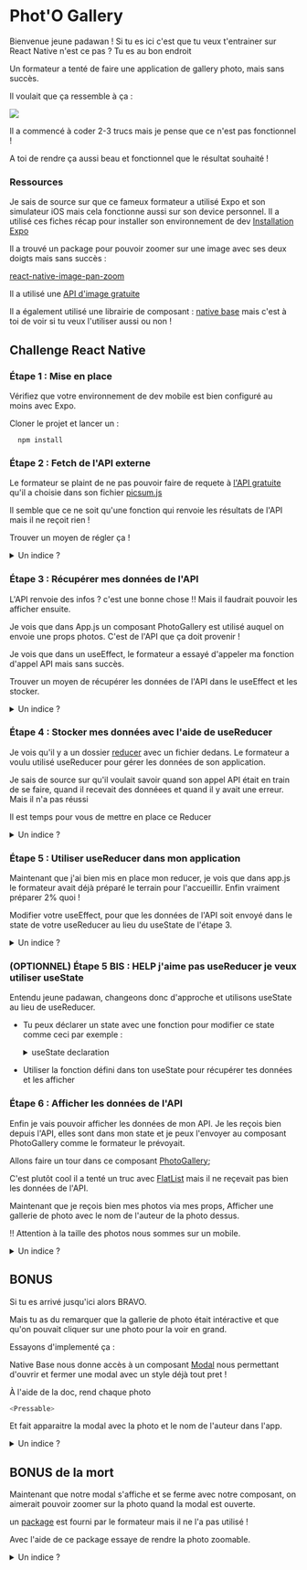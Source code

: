 # Phot'O Gallery

Bienvenue jeune padawan !
Si tu es ici c'est que tu veux t'entrainer sur React Native n'est ce pas ?
Tu es au bon endroit

Un formateur a tenté de faire une application de gallery photo, mais sans succès.

Il voulait que ça ressemble à ça :

![](./video/photoGallery.gif)

Il a commencé à coder 2-3 trucs mais je pense que ce n'est pas fonctionnel !

A toi de rendre ça aussi beau et fonctionnel que le résultat souhaité !

### Ressources

Je sais de source sur que ce fameux formateur a utilisé Expo et son simulateur iOS mais cela fonctionne aussi sur son device personnel.
Il a utilisé ces fiches récap pour installer son environnement de dev
[Installation Expo](https://kourou.oclock.io/ressources/fiche-recap/installation-environnement-dev-mobile-react-native/)

Il a trouvé un package pour pouvoir zoomer sur une image avec ses deux doigts mais sans succès :

[react-native-image-pan-zoom](https://www.npmjs.com/package/react-native-image-pan-zoom)

Il a utilisé une [API d'image gratuite](https://picsum.photos/)

Il a également utilisé une librairie de composant : [native base](https://nativebase.io/) mais c'est à toi de voir si tu veux l'utiliser aussi ou non !

## Challenge React Native

### Étape 1 : Mise en place

Vérifiez que votre environnement de dev mobile est bien configuré au moins avec Expo.

Cloner le projet et lancer un :

```SHELL
  npm install
```

### Étape 2 : Fetch de l'API externe

Le formateur se plaint de ne pas pouvoir faire de requete à [l'API gratuite](https://picsum.photos/) qu'il a choisie dans son fichier [picsum.js](./api/picsum.js)

Il semble que ce ne soit qu'une fonction qui renvoie les résultats de l'API mais il ne reçoit rien !

Trouver un moyen de régler ça !

<details>
<summary>Un indice ?</summary>

- Vérifier la doc de l'[API](https://picsum.photos/), il semble qu'il manque des choses dans l'url.
- Un argument page est passé dans la fonction ? Surement un indice!

</details>

### Étape 3 : Récupérer mes données de l'API

L'API renvoie des infos ? c'est une bonne chose !! Mais il faudrait pouvoir les afficher ensuite.

Je vois que dans App.js un composant PhotoGallery est utilisé auquel on envoie une props photos. C'est de l'API que ça doit provenir !

Je vois que dans un useEffect, le formateur a essayé d'appeler ma fonction d'appel API mais sans succès.

Trouver un moyen de récupérer les données de l'API dans le useEffect et les stocker.

<details>
<summary>Un indice ?</summary>

- Notre appel API est une fonction asynchrone, je vais devoir utiliser une fonction async await dans mon useEffect (OUCH)
- cela ressemble à ça [normalement](https://devtrium.com/posts/async-functions-useeffect) :

  ```javascript
  useEffect(() => {
    async function maFonctionPourFetchLAPI() {
      try {
        const ceQueJeVeux = await uneAutreFonction();
      } catch (error) {
        //  to do
        console.error(error);
      }
    }
    maFonctionPourFetchLAPI();
  }, []);
  ```

- Stocker des infos en React ou React Native ? useState Voyons !!

</details>

### Étape 4 : Stocker mes données avec l'aide de useReducer

Je vois qu'il y a un dossier [reducer](./reducer/) avec un fichier dedans.
Le formateur a voulu utilisé useReducer pour gérer les données de son application.

Je sais de source sur qu'il voulait savoir quand son appel API était en train de se faire, quand il recevait des donnéees et quand il y avait une erreur. Mais il n'a pas réussi

Il est temps pour vous de mettre en place ce Reducer

<details>
<summary>Un indice ?</summary>

- Je vais devoir initialiser un state avec les données que je veux
- Définir mon appReducer avec les actions que je veux y mettre pour modifier mon state
- Peut-être que le challenge Pomodor'O peut m'aider

</details>

### Étape 5 : Utiliser useReducer dans mon application

Maintenant que j'ai bien mis en place mon reducer, je vois que dans app.js le formateur avait déjà préparé le terrain pour l'accueillir. Enfin vraiment préparer 2% quoi !

Modifier votre useEffect, pour que les données de l'API soit envoyé dans le state de votre useReducer au lieu du useState de l'étape 3.

<details>
<summary>Un indice ?</summary>

- En déclarant useReducer nous avons accès au state et une fonction dispatch
- Utilisons cette fontion dispatch pour modifier notre state avec nos actions définies à l'étape précédente
- Ca devrait faire un truc dans ce style :

  ```javascript
  useEffect(() => {
    async function maFonctionPourFetchLAPI() {
      try {
        const ceQueJeVeux = await uneAutreFonction();
        dispatch({ type: "UNE ACTION", data: ceQueJeVeux });
      } catch (error) {
        //  to do
        console.error(error);
        dispatch({ type: "UNE AUTRE ACTION", data: error });
      }
    }
    maFonctionPourFetchLAPI();
  }, []);
  ```

</details>

### (OPTIONNEL) Étape 5 BIS : HELP j'aime pas useReducer je veux utiliser useState

Entendu jeune padawan, changeons donc d'approche et utilisons useState au lieu de useReducer.

- Tu peux déclarer un state avec une fonction pour modifier ce state comme ceci par exemple :

  <details>
  <summary> useState declaration </summary>

  ```javascript
  const [appState, setAppState] = useState({
    photos: [],
    error: null,
  });
  ```

  </details>

- Utiliser la fonction défini dans ton useState pour récupérer tes données et les afficher

### Étape 6 : Afficher les données de l'API

Enfin je vais pouvoir afficher les données de mon API.
Je les reçois bien depuis l'API, elles sont dans mon state et je peux l'envoyer au composant PhotoGallery comme le formateur le prévoyait.

Allons faire un tour dans ce composant [PhotoGallery](./components/PhotoGallery.js);

C'est plutôt cool il a tenté un truc avec [FlatList](https://reactnative.dev/docs/flatlist) mais il ne reçevait pas bien les données de l'API.

Maintenant que je reçois bien mes photos via mes props, Afficher une gallerie de photo avec le nom de l'auteur de la photo dessus.

!! Attention à la taille des photos nous sommes sur un mobile.

<details>
<summary>Un indice ?</summary>

- Flatlist a une propriété [numColumns](https://reactnative.dev/docs/flatlist#numcolumns) me permettant de gérer la taille et l'affichage de ma liste par rapport à la dimension du device.
- l'API de React Native permet de connaitre la taille du device avec la fonctione [Dimension](https://reactnative.dev/docs/dimensions).
- Si je fais un petite opération entre la taille de l'image et le nombre de colomne je devrais pouvoir afficher des images à la bonne taille suivant le Device.
- Je peux rajouter un composant en position absolute pour afficher l'auteur de la photo directement dessus.

</details>

## BONUS

Si tu es arrivé jusqu'ici alors BRAVO.

Mais tu as du remarquer que la gallerie de photo était intéractive et que qu'on pouvait cliquer sur une photo pour la voir en grand.

Essayons d'implementé ça :

Native Base nous donne accès à un composant [Modal](https://docs.nativebase.io/next/modal) nous permettant d'ouvrir et fermer une modal avec un style déjà tout pret !

À l'aide de la doc, rend chaque photo

```javascript
<Pressable>
```

Et fait apparaitre la modal avec la photo et le nom de l'auteur dans l'app.

<details>
<summary>Un indice ?</summary>

Normalement pas d'indice pour un bonus mais vu qu'on en a fait que 2 jours de React Native juste un ou deux indices.

- Le formateur a déjà préparé le terrain pour une modal dans [ModalPhoto.js](./components/ModalPhoto.js)
- Envoie les infos pour ouvrir cette modal avec useState
- Ça suffit les indices !

</details>

## BONUS de la mort

Maintenant que notre modal s'affiche et se ferme avec notre composant, on aimerait pouvoir zoomer sur la photo quand la modal est ouverte.

un [package](https://www.npmjs.com/package/react-native-image-pan-zoom) est fourni par le formateur mais il ne l'a pas utilisé !

Avec l'aide de ce package essaye de rendre la photo zoomable.

<details>
<summary>Un indice ?</summary>

0 indice pour un bonus de la MORT !

Apparemment il faut mettre autour de notre composant Image un certain :

```javascript
<ImageZoom
  cropWidth={width}
  cropHeight={height}
  imageWidth={width}
  imageHeight={height}
></ImageZoom>
```

- C'est déjà beaucoup comme indice !

</details>
